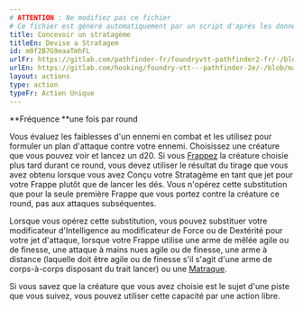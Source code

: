 ```yaml
---
# ATTENTION : Ne modifiez pas ce fichier
# Ce fichier est généré automatiquement par un script d'après les données du module Foundry VTT officiel et de sa traduction
title: Concevoir un stratagème
titleEn: Devise a Stratagem
id: m0f2B7G9eaaTmhFL
urlFr: https://gitlab.com/pathfinder-fr/foundryvtt-pathfinder2-fr/-/blob/master/data/actions/m0f2B7G9eaaTmhFL.htm
urlEn: https://gitlab.com/hooking/foundry-vtt---pathfinder-2e/-/blob/master/packs/data/actions.db/devise-a-stratagem.json
layout: actions
type: action
typeFr: Action Unique
---
```

**Fréquence **une fois par round

Vous évaluez les faiblesses d'un ennemi en combat et les utilisez pour formuler un plan d'attaque contre votre ennemi. Choisissez une créature que vous pouvez voir et lancez un d20. Si vous [Frappez](frapper.md) la créature choisie plus tard durant ce round, vous devez utiliser le résultat du tirage que vous avez obtenu lorsque vous avez Conçu votre Stratagème en tant que jet pour votre Frappe plutôt que de lancer les dés. Vous n'opérez cette substitution que pour la seule première Frappe que vous portez contre la créature ce round, pas aux attaques subséquentes.

Lorsque vous opérez cette substitution, vous pouvez substituer votre modificateur d'Intelligence au modificateur de Force ou de Dextérité pour votre jet d'attaque, lorsque votre Frappe utilise une arme de mêlée agile ou de finesse, une attaque à mains nues agile ou de finesse, une arme à distance (laquelle doit être agile ou de finesse s'il s'agit d'une arme de corps-à-corps disposant du trait lancer) ou une [Matraque](../équipements/matraque.md).

Si vous savez que la créature que vous avez choisie est le sujet d'une piste que vous suivez, vous pouvez utiliser cette capacité par une action libre.
